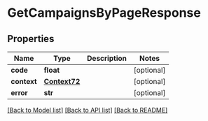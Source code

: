 # GetCampaignsByPageResponse

## Properties
Name | Type | Description | Notes
------------ | ------------- | ------------- | -------------
**code** | **float** |  | [optional] 
**context** | [**Context72**](Context72.md) |  | [optional] 
**error** | **str** |  | [optional] 

[[Back to Model list]](../README.md#documentation-for-models) [[Back to API list]](../README.md#documentation-for-api-endpoints) [[Back to README]](../README.md)



